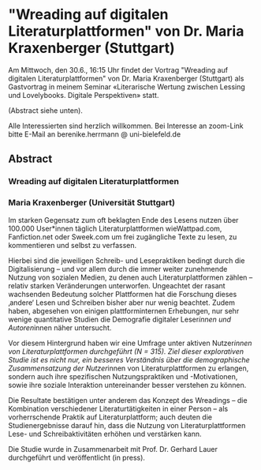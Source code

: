 # "Wreading auf digitalen Literaturplattformen" von Dr. Maria Kraxenberger (Stuttgart) 

Am Mittwoch, den 30.6., 16:15 Uhr findet der Vortrag "Wreading auf digitalen Literaturplattformen" von Dr. Maria Kraxenberger (Stuttgart) als Gastvortrag in meinem Seminar «Literarische Wertung zwischen Lessing und Lovelybooks. Digitale Perspektiven» statt.
 
(Abstract siehe unten).
 
Alle Interessierten sind herzlich willkommen. Bei Interesse an zoom-Link bitte E-Mail an berenike.herrmann @ uni-bielefeld.de
 
 
## Abstract
### Wreading auf digitalen Literaturplattformen
### Maria Kraxenberger (Universität Stuttgart)
 
Im starken Gegensatz zum oft beklagten Ende des Lesens nutzen über 100.000 User*innen täglich Literaturplattformen wieWattpad.com, Fanfiction.net oder Sweek.com um frei zugängliche Texte zu lesen, zu kommentieren und selbst zu verfassen.
 
Hierbei sind die jeweiligen Schreib- und Lesepraktiken bedingt durch die Digitalisierung – und vor allem durch die immer weiter zunehmende Nutzung von sozialen Medien, zu denen auch Literaturplattformen zählen – relativ starken Veränderungen unterworfen. Ungeachtet der rasant wachsenden Bedeutung solcher Plattformen hat die Forschung dieses ‚andere‘ Lesen und Schreiben bisher aber nur wenig beachtet. Zudem haben, abgesehen von einigen plattforminternen Erhebungen, nur sehr wenige quantitative Studien die Demografie digitaler Leser*innen und Autoren*innen näher untersucht.
 
Vor diesem Hintergrund haben wir eine Umfrage unter aktiven Nutzer*innen von Literaturplattformen durchgeführt (N = 315). Ziel dieser explorativen Studie ist es nicht nur, ein besseres Verständnis über die demographische Zusammensatzung der Nutzer*innen von Literaturplattformen zu erlangen, sondern auch ihre spezifischen Nutzungspraktiken und -Motivationen, sowie ihre soziale Interaktion untereinander besser verstehen zu können.
 
Die Resultate bestätigen unter anderem das Konzept des Wreadings – die Kombination verschiedener Literaturtätigkeiten in einer Person – als vorherrschende Praktik auf Literaturplattform; auch deuten die Studienergebnisse darauf hin, dass die Nutzung von Literaturplattformen Lese- und Schreibaktivitäten erhöhen und verstärken kann.
 
Die Studie wurde in Zusammenarbeit mit Prof. Dr. Gerhard Lauer durchgeführt und veröffentlicht (in press).
 
 
 



 
 
